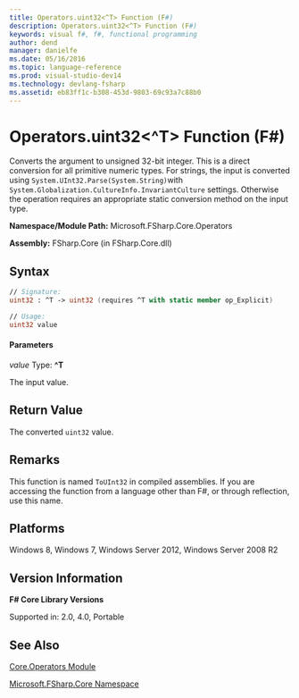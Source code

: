 ```yaml
---
title: Operators.uint32<^T> Function (F#)
description: Operators.uint32<^T> Function (F#)
keywords: visual f#, f#, functional programming
author: dend
manager: danielfe
ms.date: 05/16/2016
ms.topic: language-reference
ms.prod: visual-studio-dev14
ms.technology: devlang-fsharp
ms.assetid: eb83ff1c-b308-453d-9803-69c93a7c88b0
---
```


# Operators.uint32<^T> Function (F#)

Converts the argument to unsigned 32-bit integer. This is a direct conversion for all primitive numeric types. For strings, the input is converted using `System.UInt32.Parse(System.String)`with `System.Globalization.CultureInfo.InvariantCulture` settings. Otherwise the operation requires an appropriate static conversion method on the input type.

**Namespace/Module Path:** Microsoft.FSharp.Core.Operators

**Assembly:** FSharp.Core (in FSharp.Core.dll)


## Syntax

```fsharp
// Signature:
uint32 : ^T -> uint32 (requires ^T with static member op_Explicit)

// Usage:
uint32 value
```

#### Parameters
*value*
Type: **^T**


The input value.

## Return Value

The converted `uint32` value.

## Remarks
This function is named `ToUInt32` in compiled assemblies. If you are accessing the function from a language other than F#, or through reflection, use this name.

## Platforms
Windows 8, Windows 7, Windows Server 2012, Windows Server 2008 R2

## Version Information
**F# Core Library Versions**

Supported in: 2.0, 4.0, Portable

## See Also
[Core.Operators Module](Core.Operators-Module-%5BFSharp%5D.md)

[Microsoft.FSharp.Core Namespace](Microsoft.FSharp.Core-Namespace-%5BFSharp%5D.md)
